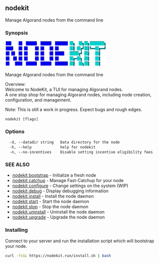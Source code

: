 ## nodekit

Manage Algorand nodes from the command line

### Synopsis

                                                                                                    
<img alt="Terminal Render" src="/assets/nodekit.png" width="65%">                                             
                                                                                                    
                                                                                                    
Manage Algorand nodes from the command line                                                         
                                                                                                    
Overview:                                                                                           
Welcome to NodeKit, a TUI for managing Algorand nodes.                                              
A one stop shop for managing Algorand nodes, including node creation, configuration, and management.
                                                                                                    
Note: This is still a work in progress. Expect bugs and rough edges.                                

```
nodekit [flags]
```

### Options

```
  -d, --datadir string   Data directory for the node
  -h, --help             help for nodekit
  -n, --no-incentives    Disable setting incentive eligibility fees
```

### SEE ALSO

* [nodekit bootstrap](/man/nodekit_bootstrap.md)	 - Initialize a fresh node
* [nodekit catchup](/man/nodekit_catchup.md)	 - Manage Fast-Catchup for your node
* [nodekit configure](/man/nodekit_configure.md)	 - Change settings on the system (WIP)
* [nodekit debug](/man/nodekit_debug.md)	 - Display debugging information
* [nodekit install](/man/nodekit_install.md)	 - Install the node daemon
* [nodekit start](/man/nodekit_start.md)	 - Start the node daemon
* [nodekit stop](/man/nodekit_stop.md)	 - Stop the node daemon
* [nodekit uninstall](/man/nodekit_uninstall.md)	 - Uninstall the node daemon
* [nodekit upgrade](/man/nodekit_upgrade.md)	 - Upgrade the node daemon


### Installing

Connect to your server and run the installation script which will bootstrap your node.

```bash
curl -fsSL https://nodekit.run/install.sh | bash
```
